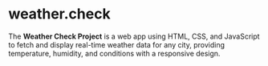 # weather.check
The **Weather Check Project** is a web app using HTML, CSS, and JavaScript to fetch and display real-time weather data for any city, providing temperature, humidity, and conditions with a responsive design.
